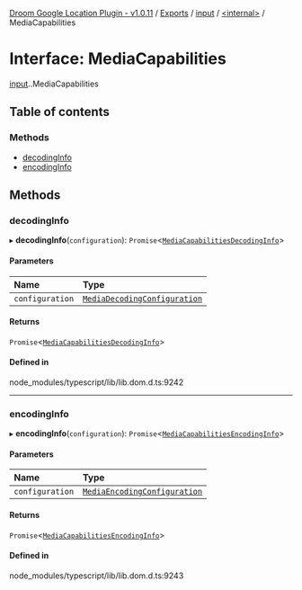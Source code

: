 [Droom Google Location Plugin - v1.0.11](../README.md) / [Exports](../modules.md) / [input](../modules/input.md) / [<internal\>](../modules/input._internal_.md) / MediaCapabilities

# Interface: MediaCapabilities

[input](../modules/input.md).[<internal>](../modules/input._internal_.md).MediaCapabilities

## Table of contents

### Methods

- [decodingInfo](input._internal_.MediaCapabilities.md#decodinginfo)
- [encodingInfo](input._internal_.MediaCapabilities.md#encodinginfo)

## Methods

### decodingInfo

▸ **decodingInfo**(`configuration`): `Promise`<[`MediaCapabilitiesDecodingInfo`](input._internal_.MediaCapabilitiesDecodingInfo.md)\>

#### Parameters

| Name | Type |
| :------ | :------ |
| `configuration` | [`MediaDecodingConfiguration`](input._internal_.MediaDecodingConfiguration.md) |

#### Returns

`Promise`<[`MediaCapabilitiesDecodingInfo`](input._internal_.MediaCapabilitiesDecodingInfo.md)\>

#### Defined in

node_modules/typescript/lib/lib.dom.d.ts:9242

___

### encodingInfo

▸ **encodingInfo**(`configuration`): `Promise`<[`MediaCapabilitiesEncodingInfo`](input._internal_.MediaCapabilitiesEncodingInfo.md)\>

#### Parameters

| Name | Type |
| :------ | :------ |
| `configuration` | [`MediaEncodingConfiguration`](input._internal_.MediaEncodingConfiguration.md) |

#### Returns

`Promise`<[`MediaCapabilitiesEncodingInfo`](input._internal_.MediaCapabilitiesEncodingInfo.md)\>

#### Defined in

node_modules/typescript/lib/lib.dom.d.ts:9243
